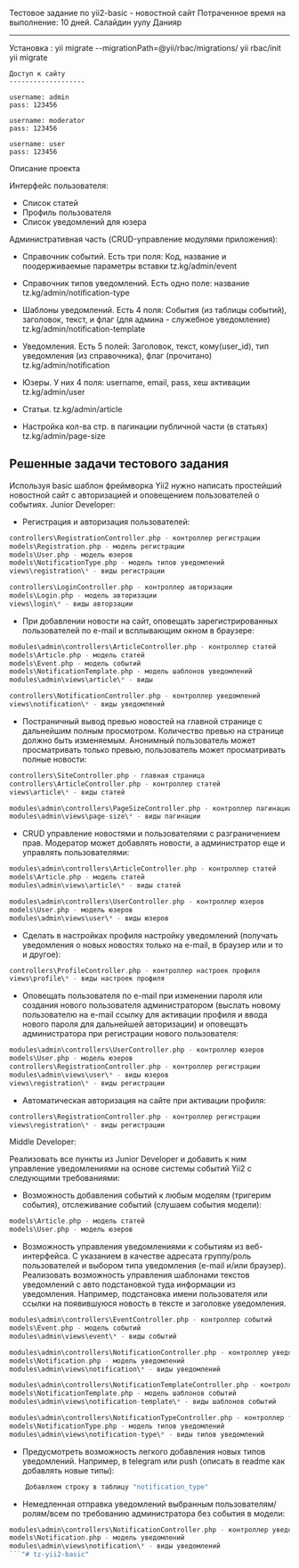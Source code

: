 Тестовое задание по yii2-basic - новостной сайт
Потраченное время на выполнение: 10 дней.
Салайдин уулу Данияр

------------------
Установка :
yii migrate --migrationPath=@yii/rbac/migrations/
yii rbac/init
yii migrate
```
Доступ к сайту
-------------------

username: admin
pass: 123456

username: moderator
pass: 123456

username: user
pass: 123456
```
Описание проекта

Интерфейс пользователя:
 - Список статей
 - Профиль пользователя 
 - Список уведомлений для юзера

Административная часть (CRUD-управление модулями приложения):

- Справочник событий. Есть три поля: Код, название и поодерживаемые параметры вставки
tz.kg/admin/event

- Справочник типов уведомлений. Есть одно поле: название
tz.kg/admin/notification-type

- Шаблоны уведомлений. Есть 4 поля: События (из таблицы событий), заголовок, текст, и флаг (для админа - служебное уведомление)
tz.kg/admin/notification-template

- Уведомления. Есть 5 полей: Заголовок, текст, кому(user_id), тип уведомления (из справочника), флаг (прочитано)
tz.kg/admin/notification

- Юзеры. У них 4 поля: username, email, pass, хеш активации
tz.kg/admin/user

- Статьи. tz.kg/admin/article

- Настройка кол-ва стр. в пагинации публичной части (в статьях)
tz.kg/admin/page-size

Решенные задачи тестового задания
------------

Используя basic шаблон фреймворка Yii2 нужно написать простейший
новостной сайт с авторизацией и оповещением пользователей о событиях.
Junior Developer:

- Регистрация и авторизация пользователей:

```php
controllers\RegistrationController.php - контроллер регистрации
models\Registration.php - модель регистрации
models\User.php - модель юзеров
models\NotificationType.php - модель типов уведомлений
views\registration\* - виды регистрации

controllers\LoginController.php - контроллер авторизации
models\Login.php - модель авторизации
views\login\* - виды авторзации
```

- При добавлении новости на сайт, оповещать зарегистрированных
пользователей по e-mail и всплывающим окном в браузере:

```php
modules\admin\controllers\ArticleController.php - контроллер статей
models\Article.php - модель статей
models\Event.php - модель событий
models\NotificationTemplate.php - модель шаблонов уведомлений
modules\admin\views\article\* - виды

controllers\NotificationController.php - контроллер уведомлений
views\notification\* - виды уведомлений
```

- Постраничный вывод превью новостей на главной странице с
дальнейшим полным просмотром. Количество превью на странице
должно быть изменяемым. Анонимный пользователь может просматривать только превью,
пользователь может просматривать полные новости:

```php
controllers\SiteController.php - главная страница
controllers\ArticleController.php - контроллер статей
views\article\* - виды статей

modules\admin\controllers\PageSizeController.php - контроллер пагинации
modules\admin\views\page-size\* - виды пагинации
```

- CRUD управление новостями и пользователями с разграничением прав.
Модератор может добавлять новости, а администратор еще и управлять пользователями:

```php
modules\admin\controllers\ArticleController.php - контроллер статей
models\Article.php - модель статей
modules\admin\views\article\* - виды статей

modules\admin\controllers\UserController.php - контроллер юзеров
models\User.php - модель юзеров
modules\admin\views\user\* - виды юзеров
```

- Сделать в настройках профиля настройку уведомлений (получать
уведомления о новых новостях только на e-mail, в браузер или и то и
другое):

```php
controllers\ProfileController.php - контроллер настроек профиля
views\profile\* - виды настроек профиля
```

- Оповещать пользователя по e-mail при изменении пароля или создания
нового пользователя администратором (выслать новому пользователю
на e-mail ссылку для активации профиля и ввода нового пароля для
дальнейшей авторизации) и оповещать администратора при
регистрации нового пользователя:

```php
modules\admin\controllers\UserController.php - контроллер юзеров
models\User.php - модель юзеров
controllers\RegistrationController.php - контроллер регистрации
modules\admin\views\user\* - виды юзеров
views\registration\* - виды регистрации
```

- Автоматическая авторизация на сайте при активации профиля:

```php
controllers\RegistrationController.php - контроллер регистрации
views\registration\* - виды регистрации
```

Middle Developer:

Реализовать все пункты из Junior Developer и добавить к ним управление
уведомлениями на основе системы событий Yii2 с следующими
требованиями:

- Возможность добавления событий к любым моделям (тригерим
события), отслеживание событий (слушаем события модели):

```php
models\Article.php - модель статей
models\User.php - модель юзеров
```

- Возможность управления уведомлениями к событиям из веб-
интерфейса. С указанием в качестве адресата группу/роль
пользователей и выбором типа уведомления (e-mail и/или браузер).
Реализовать возможность управления шаблонами текстов уведомлений
с авто подстановкой туда информации из уведомления. Например,
подстановка имени пользователя или ссылки на появившуюся новость
в тексте и заголовке уведомления.

```php
modules\admin\controllers\EventController.php - контроллер событий
models\Event.php - модель событий
modules\admin\views\event\* - виды событий

modules\admin\controllers\NotificationController.php - контроллер уведомлений
models\Notification.php - модель уведомлений
modules\admin\views\notification\* - виды уведомлений

modules\admin\controllers\NotificationTemplateController.php - контроллер шаблонов событий
models\NotificationTemplate.php - модель шаблонов событий
modules\admin\views\notification-template\* - виды шаблонов событий

modules\admin\controllers\NotificationTypeController.php - контроллер типов уведомлений
models\NotificationType.php - модель типов уведомлений
modules\admin\views\notification-type\* - виды типов уведомлений
```

- Предусмотреть возможность легкого добавления новых типов
уведомлений. Например, в telegram или push (описать в readme как
добавлять новые типы):

```php
    Добавляем строку в таблицу "notification_type"
```

- Немедленная отправка уведомлений выбранным
пользователям/ролям/всем по требованию администратора без события
в модели:

```php
modules\admin\controllers\NotificationController.php - контроллер уведомлений
models\Notification.php - модель уведомлений
modules\admin\views\notification\* - виды уведомлений
```"# tz-yii2-basic" 
